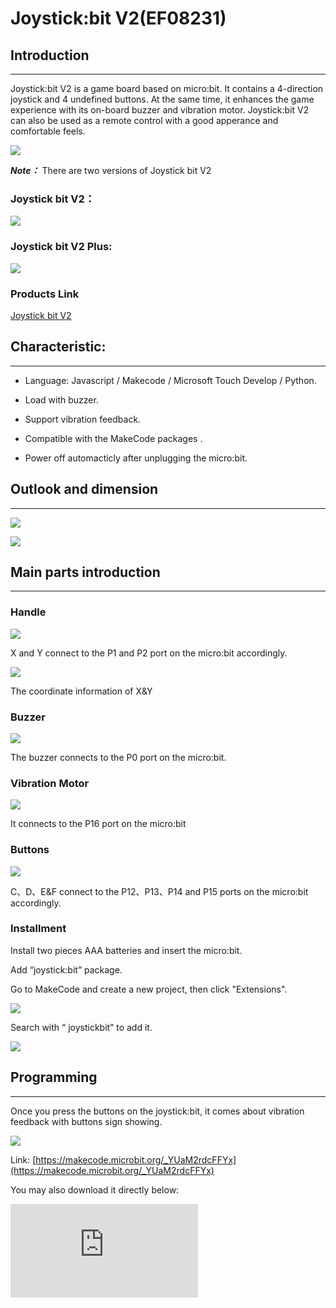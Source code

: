 # Joystick:bit V2(EF08231)

## Introduction
---
Joystick:bit V2 is a game board based on micro:bit. It contains a 4-direction joystick and 4 undefined buttons. At the same time, it enhances the game experience with its on-board buzzer and vibration motor. Joystick:bit V2 can also be used as a remote control with a good apperance and comfortable feels.

![](./images/joystick_v2_01.png)

***Note：*** There are two versions of Joystick bit V2

### Joystick bit V2：

![](./images/joystick_v2_02.png)

### Joystick bit V2 Plus:

![](./images/joystick_v2_03.png)

### Products Link

[Joystick bit V2](https://shop.elecfreaks.com/products/elecfreaks-micro-bit-joystick-bit-v2-kit?_pos=1&_sid=d4f46b0e5&_ss=r)



## Characteristic:
---
- Language: Javascript / Makecode / Microsoft Touch Develop / Python.

- Load with buzzer.

- Support vibration feedback.

- Compatible with the MakeCode packages .

- Power off automacticly after unplugging the micro:bit.



## Outlook and dimension

---

![](./images/joystick_v2_15.png)

![](./images/joystick_v2_04.png)


## Main parts introduction
---

### Handle

![](./images/joystick_v2_05.png)

 X and Y connect to the P1 and P2 port on the micro:bit accordingly.

 ![](./images/joystick_v2_16.png)

 The coordinate information of X&Y

### Buzzer

![](./images/joystick_v2_06.png)

The buzzer connects to the P0 port on the micro:bit.

### Vibration Motor

![](./images/joystick_v2_07.png)

It connects to the P16 port on the micro:bit

### Buttons

![](./images/joystick_v2_08.png)

 C、D、E&F connect to the P12、P13、P14 and P15 ports on the micro:bit accordingly.


### Installment

Install two pieces AAA batteries and insert the micro:bit.

Add “joystick:bit” package.

Go to MakeCode and create a new project, then click "Extensions".

![](./images/joystick_v2_09.png)

Search with “ joystickbit” to add it.

![](./images/joystick_v2_10.png)


## Programming
---

Once you press the buttons on the joystick:bit, it comes about vibration feedback with buttons sign showing.

![](./images/joystick_v2_11.png)

Link:  [https://makecode.microbit.org/_YUaM2rdcFFYx](https://makecode.microbit.org/_YUaM2rdcFFYx)

You may also download it directly below:
<div
    style={{
        position: 'relative',
        paddingBottom: '60%',
        overflow: 'hidden',
    }}
>
    <iframe
        src="https://makecode.microbit.org/_YUaM2rdcFFYx"
        frameborder="0"
        sandbox="allow-popups allow-forms allow-scripts allow-same-origin"
        style={{
            position: 'absolute',
            width: '100%',
            height: '100%',
        }}
    />
</div>

## Result
---
After downloading, turn on the power switch and you will hear the system tone.

Push any one button on the Joysitick bit, it vibrates once.

## Project 1: Electronic organ
---

![](./images/joystick_v2_12.png)

Link:  [https://makecode.microbit.org/_DHgcRfb6oJp5](https://makecode.microbit.org/_DHgcRfb6oJp5)

You may also download it directly below:
<div
    style={{
        position: 'relative',
        paddingBottom: '60%',
        overflow: 'hidden',
    }}
>
    <iframe
        src="https://makecode.microbit.org/_DHgcRfb6oJp5"
        frameborder="0"
        sandbox="allow-popups allow-forms allow-scripts allow-same-origin"
        style={{
            position: 'absolute',
            width: '100%',
            height: '100%',
        }}
    />
</div>

## Result
---
It plays tones through the handle and the buttons.

## Project 2: Direction indicator
---

![](./images/joystick_v2_13.png)

Link:  [https://makecode.microbit.org/_YVdggwifHWEm](https://makecode.microbit.org/_YVdggwifHWEm)

You may also download it directly below:
<div
    style={{
        position: 'relative',
        paddingBottom: '60%',
        overflow: 'hidden',
    }}
>
    <iframe
        src="https://makecode.microbit.org/_YVdggwifHWEm"
        frameborder="0"
        sandbox="allow-popups allow-forms allow-scripts allow-same-origin"
        style={{
            position: 'absolute',
            width: '100%',
            height: '100%',
        }}
    />
</div>

## Result
---
The direction of the arrow on the micro:bit is controlled by the handle.

## Project 3: LED Controller
---

![](./images/joystick_v2_14.png)

Link: [https://makecode.microbit.org/_KPMW36Pq0aLm](https://makecode.microbit.org/_KPMW36Pq0aLm)

You may also download it directly below:
<div
    style={{
        position: 'relative',
        paddingBottom: '60%',
        overflow: 'hidden',
    }}
>
    <iframe
        src="https://makecode.microbit.org/_KPMW36Pq0aLm"
        frameborder="0"
        sandbox="allow-popups allow-forms allow-scripts allow-same-origin"
        style={{
            position: 'absolute',
            width: '100%',
            height: '100%',
        }}
    />
</div>

## Result
---
The on/ff status for each LED on the micro:bit is controlled by the handle.

## Below are cases of remote control:
---
[Remote control cutebot ](https://www.elecfreaks.com/learn-en/microbitKit/smart_cutebot/cutebot_case13.html)

[Remote control TPBot](https://www.elecfreaks.com/learn-en/microbitKit/TPbot_tianpeng/TPBot_tianpeng_case_14.html)



## More Info
---

More info pls visit: http://www.elecfreaks.com
